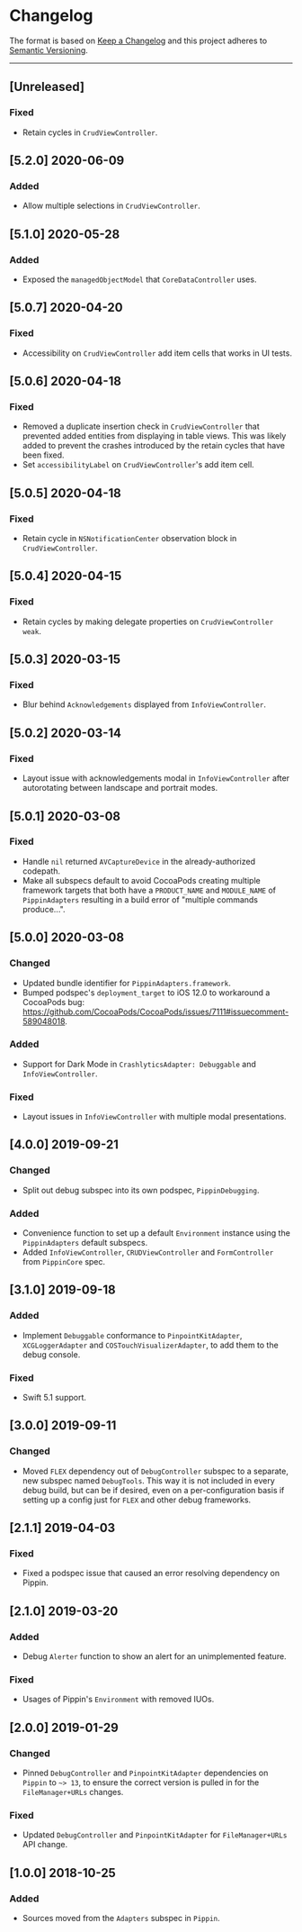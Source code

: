 # Changelog

The format is based on [Keep a Changelog](https://keepachangelog.com/en/1.0.0/) and this project adheres to [Semantic Versioning](https://semver.org/spec/v2.0.0.html).

---

## [Unreleased]

### Fixed

- Retain cycles in `CrudViewController`.

## [5.2.0] 2020-06-09

### Added

- Allow multiple selections in `CrudViewController`.

## [5.1.0] 2020-05-28

### Added

- Exposed the `managedObjectModel` that `CoreDataController` uses.

## [5.0.7] 2020-04-20

### Fixed

- Accessibility on `CrudViewController` add item cells that works in UI tests.

## [5.0.6] 2020-04-18

### Fixed

- Removed a duplicate insertion check in `CrudViewController` that prevented added entities from displaying in table views. This was likely added to prevent the crashes introduced by the retain cycles that have been fixed.
- Set `accessibilityLabel` on `CrudViewController`'s add item cell.

## [5.0.5] 2020-04-18

### Fixed

- Retain cycle in `NSNotificationCenter` observation block in `CrudViewController`.

## [5.0.4] 2020-04-15

### Fixed

- Retain cycles by making delegate properties on `CrudViewController` `weak`.

## [5.0.3] 2020-03-15

### Fixed

- Blur behind `Acknowledgements` displayed from `InfoViewController`.

## [5.0.2] 2020-03-14

### Fixed

- Layout issue with acknowledgements modal in `InfoViewController` after autorotating between landscape and portrait modes.

## [5.0.1] 2020-03-08

### Fixed

- Handle `nil` returned `AVCaptureDevice` in the already-authorized codepath.
- Make all subspecs default to avoid CocoaPods creating multiple framework targets that both have a `PRODUCT_NAME` and `MODULE_NAME` of `PippinAdapters` resulting in a build error of "multiple commands produce...".

## [5.0.0] 2020-03-08

### Changed

- Updated bundle identifier for `PippinAdapters.framework`.
- Bumped podspec's `deployment_target` to iOS 12.0 to workaround a CocoaPods bug: https://github.com/CocoaPods/CocoaPods/issues/7111#issuecomment-589048018.

### Added

- Support for Dark Mode in `CrashlyticsAdapter: Debuggable` and `InfoViewController`.

### Fixed

- Layout issues in `InfoViewController` with multiple modal presentations.

## [4.0.0] 2019-09-21

### Changed

- Split out debug subspec into its own podspec, `PippinDebugging`.

### Added

- Convenience function to set up a default `Environment` instance using the `PippinAdapters` default subspecs.
- Added `InfoViewController`, `CRUDViewController` and `FormController` from `PippinCore` spec.

## [3.1.0] 2019-09-18

### Added

- Implement `Debuggable` conformance to `PinpointKitAdapter`, `XCGLoggerAdapter` and `COSTouchVisualizerAdapter`, to add them to the debug console.

### Fixed

- Swift 5.1 support.

## [3.0.0] 2019-09-11

### Changed

- Moved `FLEX` dependency out of `DebugController` subspec to a separate, new subspec named `DebugTools`. This way it is not included in every debug build, but can be if desired, even on a per-configuration basis if setting up a config just for `FLEX` and other debug frameworks.

## [2.1.1] 2019-04-03

### Fixed

- Fixed a podspec issue that caused an error resolving dependency on Pippin.

## [2.1.0] 2019-03-20

### Added

- Debug `Alerter` function to show an alert for an unimplemented feature.

### Fixed

- Usages of Pippin's `Environment` with removed IUOs.

## [2.0.0] 2019-01-29

### Changed

- Pinned `DebugController` and `PinpointKitAdapter` dependencies on `Pippin` to `~> 13`, to ensure the correct version is pulled in for the `FileManager+URLs` changes.

### Fixed

- Updated `DebugController` and `PinpointKitAdapter` for `FileManager+URLs` API change.

## [1.0.0] 2018-10-25

### Added

- Sources moved from the `Adapters` subspec in `Pippin`.
